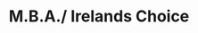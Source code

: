 ---
title: "M.B.A./ Irelands Choice"
address: "East Park House Marina Commercial Park Centre Park Rd Cork Co. Cork"
tel: "(021)4323210"
county: "Cork"
category: "Hotels"
type: "Content"
lat: "51.81659364"
lng: "-8.392984057"
---